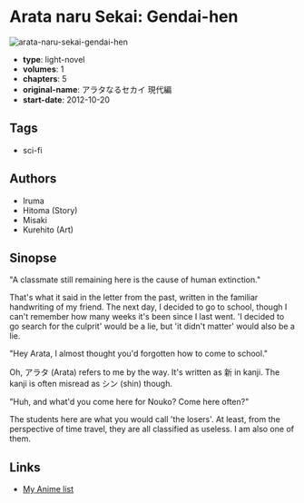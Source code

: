 # Arata naru Sekai: Gendai-hen

![arata-naru-sekai-gendai-hen](https://cdn.myanimelist.net/images/manga/2/78635.jpg)

-   **type**: light-novel
-   **volumes**: 1
-   **chapters**: 5
-   **original-name**: アラタなるセカイ 現代編
-   **start-date**: 2012-10-20

## Tags

-   sci-fi

## Authors

-   Iruma
-   Hitoma (Story)
-   Misaki
-   Kurehito (Art)

## Sinopse

"A classmate still remaining here is the cause of human extinction."

That's what it said in the letter from the past, written in the familiar handwriting of my friend. The next day, I decided to go to school, though I can't remember how many weeks it's been since I last went. 'I decided to go search for the culprit' would be a lie, but 'it didn't matter' would also be a lie.

"Hey Arata, I almost thought you'd forgotten how to come to school."

Oh, アラタ (Arata) refers to me by the way. It's written as 新 in kanji. The kanji is often misread as シン (shin) though.

"Huh, and what'd you come here for Nouko? Come here often?"

The students here are what you would call 'the losers'. At least, from the perspective of time travel, they are all classified as useless. I am also one of them.

## Links

-   [My Anime list](https://myanimelist.net/manga/44589/Arata_naru_Sekai__Gendai-hen)
